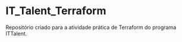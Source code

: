 # IT_Talent_Terraform
Repositório criado para a atividade prática de Terraform do programa ITTalent.
